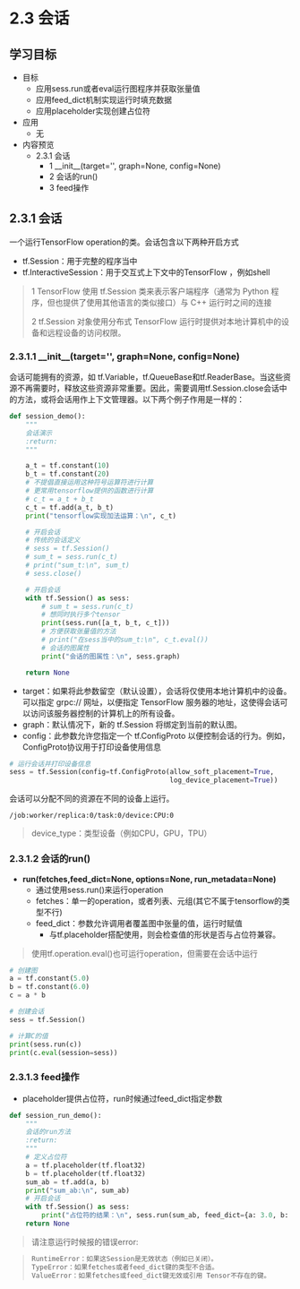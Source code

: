 # 2.3 会话

## 学习目标

- 目标
  - 应用sess.run或者eval运行图程序并获取张量值
  - 应用feed_dict机制实现运行时填充数据
  - 应用placeholder实现创建占位符
- 应用
  - 无
- 内容预览
  - 2.3.1 会话
    - 1 \_\_init\_\_(target='', graph=None, config=None)
    - 2 会话的run()
    - 3 feed操作

## 2.3.1 会话

一个运行TensorFlow operation的类。会话包含以下两种开启方式

* tf.Session：用于完整的程序当中
* tf.InteractiveSession：用于交互式上下文中的TensorFlow ，例如shell

> 1 TensorFlow 使用 tf.Session 类来表示客户端程序（通常为 Python 程序，但也提供了使用其他语言的类似接口）与 C++ 运行时之间的连接
>
> 2 tf.Session 对象使用分布式 TensorFlow 运行时提供对本地计算机中的设备和远程设备的访问权限。

### 2.3.1.1 \_\_init\_\_(target='', graph=None, config=None)

会话可能拥有的资源，如 tf.Variable，tf.QueueBase和tf.ReaderBase。当这些资源不再需要时，释放这些资源非常重要。因此，需要调用tf.Session.close会话中的方法，或将会话用作上下文管理器。以下两个例子作用是一样的：

```python
def session_demo():
    """
    会话演示
    :return:
    """

    a_t = tf.constant(10)
    b_t = tf.constant(20)
    # 不提倡直接运用这种符号运算符进行计算
    # 更常用tensorflow提供的函数进行计算
    # c_t = a_t + b_t
    c_t = tf.add(a_t, b_t)
    print("tensorflow实现加法运算：\n", c_t)

    # 开启会话
    # 传统的会话定义
    # sess = tf.Session()
    # sum_t = sess.run(c_t)
    # print("sum_t:\n", sum_t)
    # sess.close()

    # 开启会话
    with tf.Session() as sess:
        # sum_t = sess.run(c_t)
        # 想同时执行多个tensor
        print(sess.run([a_t, b_t, c_t]))
        # 方便获取张量值的方法
        # print("在sess当中的sum_t:\n", c_t.eval())
        # 会话的图属性
        print("会话的图属性：\n", sess.graph)

    return None
```

* target：如果将此参数留空（默认设置），会话将仅使用本地计算机中的设备。可以指定 grpc:// 网址，以便指定 TensorFlow 服务器的地址，这使得会话可以访问该服务器控制的计算机上的所有设备。
* graph：默认情况下，新的 tf.Session 将绑定到当前的默认图。
* config：此参数允许您指定一个 tf.ConfigProto 以便控制会话的行为。例如，ConfigProto协议用于打印设备使用信息

```python
# 运行会话并打印设备信息
sess = tf.Session(config=tf.ConfigProto(allow_soft_placement=True,
                                        log_device_placement=True))
```

会话可以分配不同的资源在不同的设备上运行。

```
/job:worker/replica:0/task:0/device:CPU:0
```

> device_type：类型设备（例如CPU，GPU，TPU）

### 2.3.1.2 会话的run()

* **run(fetches,feed_dict=None, options=None, run_metadata=None)**
  * 通过使用sess.run()来运行operation
  * fetches：单一的operation，或者列表、元组(其它不属于tensorflow的类型不行)
  * feed_dict：参数允许调用者覆盖图中张量的值，运行时赋值
    * 与tf.placeholder搭配使用，则会检查值的形状是否与占位符兼容。

>  使用tf.operation.eval()也可运行operation，但需要在会话中运行

```python
# 创建图
a = tf.constant(5.0)
b = tf.constant(6.0)
c = a * b

# 创建会话
sess = tf.Session()

# 计算C的值
print(sess.run(c))
print(c.eval(session=sess))
```
### 2.3.1.3 feed操作 

- placeholder提供占位符，run时候通过feed_dict指定参数

```python
def session_run_demo():
    """
    会话的run方法
    :return:
    """
    # 定义占位符
    a = tf.placeholder(tf.float32)
    b = tf.placeholder(tf.float32)
    sum_ab = tf.add(a, b)
    print("sum_ab:\n", sum_ab)
    # 开启会话
    with tf.Session() as sess:
        print("占位符的结果：\n", sess.run(sum_ab, feed_dict={a: 3.0, b: 4.0}))
    return None
```

> 请注意运行时候报的错误error:

>```python
>RuntimeError：如果这Session是无效状态（例如已关闭）。
>TypeError：如果fetches或者feed_dict键的类型不合适。
>ValueError：如果fetches或feed_dict键无效或引用 Tensor不存在的键。
>```
